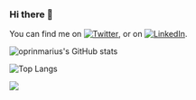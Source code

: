 ### Hi there 👋
<!-- Actual text -->

You can find me on [![Twitter][1.2]][1], or on [![LinkedIn][2.2]][2].

<!-- Icons -->

[1.2]: http://i.imgur.com/wWzX9uB.png (twitter icon without padding)
[2.2]: https://raw.githubusercontent.com/MartinHeinz/MartinHeinz/master/linkedin-3-16.png (LinkedIn icon)

<!-- Links to your social media accounts -->

[1]: https://twitter.com/oprinmarius
[2]: https://www.linkedin.com/in/marius-oprin-3834a750/

![oprinmarius's GitHub stats](https://github-readme-stats.vercel.app/api?username=oprinmarius&show_icons=true&theme=gotham)

![Top Langs](https://github-readme-stats.vercel.app/api/top-langs/?username=oprinmarius&theme=gotham&count_private=true&layout=compact)

![](https://visitor-badge.laobi.icu/badge?page_id=oprinmarius)

<!--
**oprinmarius/oprinmarius** is a ✨ _special_ ✨ repository because its `README.md` (this file) appears on your GitHub profile.

Here are some ideas to get you started:

- 🔭 I’m currently working on ...
- 🌱 I’m currently learning ...
- 👯 I’m looking to collaborate on ...
- 🤔 I’m looking for help with ...
- 💬 Ask me about ...
- 📫 How to reach me: ...
- 😄 Pronouns: ...
- ⚡ Fun fact: ...
-->
